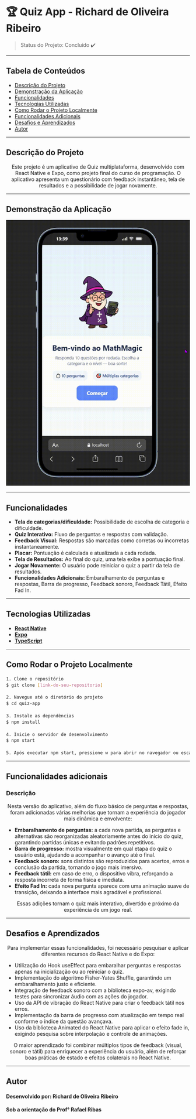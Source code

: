 # 🏆 Quiz App - Richard de Oliveira Ribeiro

> Status do Projeto: Concluído ✔️

---

## Tabela de Conteúdos
* [Descrição do Projeto](#descrição-do-projeto)
* [Demonstração da Aplicação](#demonstração-da-aplicação)
* [Funcionalidades](#funcionalidades)
* [Tecnologias Utilizadas](#tecnologias-utilizadas)
* [Como Rodar o Projeto Localmente](#como-rodar-o-projeto-localmente)
* [Funcionalidades Adicionais](#funcionalidades-adicionais)
* [Desafios e Aprendizados](#desafios-e-aprendizados)
* [Autor](#autor)

---

## Descrição do Projeto
<p align="center">
Este projeto é um aplicativo de Quiz multiplataforma, desenvolvido com React Native e Expo, como projeto final do curso de programação. O aplicativo apresenta um questionário com feedback instantâneo, tela de resultados e a possibilidade de jogar novamente.
</p>

---

## Demonstração da Aplicação
![videoteste](./assets/videos/testequiz.gif)

---

## Funcionalidades

- **Tela de categorias/dificuldade:** Possibilidade de escolha de categoria e dificuldade.
- **Quiz Interativo:** Fluxo de perguntas e respostas com validação.
- **Feedback Visual:** Respostas são marcadas como corretas ou incorretas instantaneamente.
- **Placar:** Pontuação é calculada e atualizada a cada rodada.
- **Tela de Resultados:** Ao final do quiz, uma tela exibe a pontuação final.
- **Jogar Novamente:** O usuário pode reiniciar o quiz a partir da tela de resultados.
- **Funcionalidades Adicionais:** Embaralhamento de perguntas e respostas, Barra de progresso, Feedback sonoro, Feedback Tátil, Efeito Fad In.

---

## Tecnologias Utilizadas

- **[React Native](https://reactnative.dev/)**
- **[Expo](https://expo.dev/)**
- **[TypeScript](https://www.typescriptlang.org/)**

---

## Como Rodar o Projeto Localmente

```bash
1. Clone o repositório
$ git clone [link-do-seu-repositorio]

2. Navegue até o diretório do projeto
$ cd quiz-app

3. Instale as dependências
$ npm install

4. Inicie o servidor de desenvolvimento
$ npm start

5. Após executar npm start, pressione w para abrir no navegador ou escaneie o QR Code com o app Expo Go no seu celular.
```

---

## Funcionalidades adicionais

### Descrição
<p align="center">
Nesta versão do aplicativo, além do fluxo básico de perguntas e respostas, foram adicionadas várias melhorias que tornam a experiência do jogador mais dinâmica e envolvente:
</p>

- **Embaralhamento de perguntas:** a cada nova partida, as perguntas e alternativas são reorganizadas aleatoriamente antes do início do quiz, garantindo partidas únicas e evitando padrões repetitivos.
- **Barra de progresso:** mostra visualmente em qual etapa do quiz o usuário está, ajudando a acompanhar o avanço até o final.
- **Feedback sonoro:** sons distintos são reproduzidos para acertos, erros e conclusão da partida, tornando o jogo mais imersivo.
- **Feedback tátil:** em caso de erro, o dispositivo vibra, reforçando a resposta incorreta de forma física e imediata.
- **Efeito Fad In:** cada nova pergunta aparece com uma animação suave de transição, deixando a interface mais agradável e profissional.

<p align="center">
Essas adições tornam o quiz mais interativo, divertido e próximo da experiência de um jogo real.
</p>

---

## Desafios e Aprendizados

<p align="center">
Para implementar essas funcionalidades, foi necessário pesquisar e aplicar diferentes recursos do React Native e do Expo:
</p>

- Utilização do Hook useEffect para embaralhar perguntas e respostas apenas na inicialização ou ao reiniciar o quiz.
- Implementação do algoritmo Fisher-Yates Shuffle, garantindo um embaralhamento justo e eficiente.
- Integração de feedback sonoro com a biblioteca expo-av, exigindo testes para sincronizar áudio com as ações do jogador.
- Uso da API de vibração do React Native para criar o feedback tátil nos erros.
- Implementação da barra de progresso com atualização em tempo real conforme o índice da questão avançava.
- Uso da biblioteca Animated do React Native para aplicar o efeito fade in, exigindo pesquisa sobre interpolação e controle de animações.

<p align="center">
O maior aprendizado foi combinar múltiplos tipos de feedback (visual, sonoro e tátil) para enriquecer a experiência do usuário, além de reforçar boas práticas de estado e efeitos colaterais no React Native.
</p>

---

## Autor

#### Desenvolvido por: Richard de Oliveira Ribeiro
#### Sob a orientação do Prof° Rafael Ribas